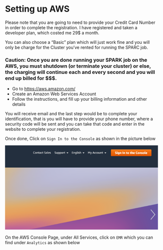 # Setting up AWS 

Please note that you are going to need to provide your Credit Card Number in order to complete the registration. I have registered and taken a developer plan, which costed me 29$ a month. 

You can also choose a “Basic” plan which will just work fine and you will only be charge for the Cluster you’ve rented for running the SPARC job. 

### Caution: Once you are done running your SPARK job on the AWS, you must shutdown (or terminate your cluster) or else, the charging will continue each and every second and you will end up billed for $$$. 

-	Go to https://aws.amazon.com/
-	Create an Amazon Web Services Account
-	Follow the instructions, and fill up your billing information and other details

You will receive email and the last step would be to complete your identification, that is you will have to provide your phone number, where a security code will be sent and you can take that code and enter in the website to complete your registration. 

Once done, Click on ```Sign In to the Console``` as shown in the picture below

![AWS Con](/images/sign_in_console.PNG)

On the AWS Console Page, under All Services, click on ```EMR``` which you can find under ```Analytics``` as shown below




